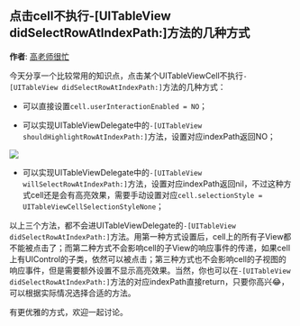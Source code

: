 点击cell不执行-[UITableView didSelectRowAtIndexPath:]方法的几种方式
----------
**作者**: [高老师很忙](https://weibo.com/517082456)

今天分享一个比较常用的知识点，点击某个UITableViewCell不执行`-[UITableView didSelectRowAtIndexPath:]`方法的几种方式：

- 可以直接设置`cell.userInteractionEnabled = NO`；
	
- 可以实现UITableViewDelegate中的`-[UITableView shouldHighlightRowAtIndexPath:]`方法，设置对应indexPath返回NO；

![](https://github.com/awesome-tips/iOS-Tips/blob/master/images/2019/01/10-1.jpg)
	
- 可以实现UITableViewDelegate中的`-[UITableView willSelectRowAtIndexPath:]`方法，设置对应indexPath返回nil，不过这种方式cell还是会有高亮效果，需要手动设置对应`cell.selectionStyle = UITableViewCellSelectionStyleNone`；
	
以上三个方法，都不会进UITableViewDelegate的`-[UITableView didSelectRowAtIndexPath:]`方法。用第一种方式设置后，cell上的所有子View都不能被点击了；而第二种方式不会影响cell的子View的响应事件的传递，如果cell上有UIControl的子类，依然可以被点击；第三种方式也不会影响cell的子视图的响应事件，但是需要额外设置不显示高亮效果。当然，你也可以在`-[UITableView didSelectRowAtIndexPath:]`方法的对应indexPath直接return，只要你高兴😂，可以根据实际情况选择合适的方法。

有更优雅的方式，欢迎一起讨论。



